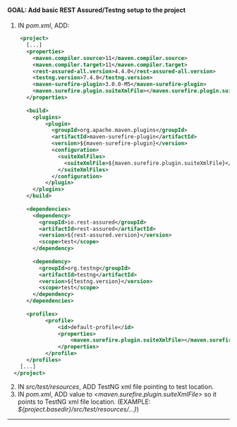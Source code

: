 #### GOAL: Add basic REST Assured/Testng setup to the project

1. IN *pom.xml*, ADD:

```xml
    <project>
      [...]
      <properties>
        <maven.compiler.source>11</maven.compiler.source>
        <maven.compiler.target>11</maven.compiler.target>
        <rest-assured-all.version>4.4.0</rest-assured-all.version>
        <testng.version>7.4.0</testng.version>
        <maven-surefire-plugin>3.0.0-M5</maven-surefire-plugin>
        <maven.surefire.plugin.suiteXmlFile></maven.surefire.plugin.suiteXmlFile>
      </properties>
    
      <build>
        <plugins>
            <plugin>
              <groupId>org.apache.maven.plugins</groupId>
              <artifactId>maven-surefire-plugin</artifactId>
              <version>${maven-surefire-plugin}</version>
              <configuration>
                <suiteXmlFiles>
                  <suiteXmlFile>${maven.surefire.plugin.suiteXmlFile}</suiteXmlFile>
                </suiteXmlFiles>
              </configuration>
            </plugin>
        </plugins>
      </build>
    
      <dependencies>
        <dependency>
          <groupId>io.rest-assured</groupId>
          <artifactId>rest-assured</artifactId>
          <version>${rest-assured.version}</version>
          <scope>test</scope>
        </dependency>
    
        <dependency>
          <groupId>org.testng</groupId>
          <artifactId>testng</artifactId>
          <version>${testng.version}</version>
          <scope>test</scope>
        </dependency>
      </dependencies>
      
      <profiles>
            <profile>
                <id>default-profile</id>
                <properties>
                    <maven.surefire.plugin.suiteXmlFile></maven.surefire.plugin.suiteXmlFile>
                </properties>
            </profile>
      </profiles>
    [...]
  </project>
```

2. IN *src/test/resources*, ADD TestNG xml file pointing to test location.
3. IN *pom.xml*, ADD value to _<maven.surefire.plugin.suiteXmlFile>_ 
   so it points to TestNG xml file location. 
   (EXAMPLE: _${project.basedir}/src/test/resources/...}_)
   
--------
